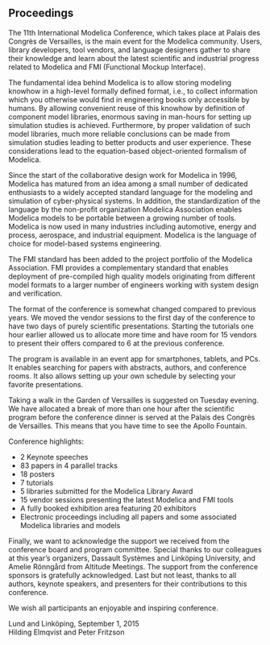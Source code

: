 <h2>Proceedings</h2>
<p>The 11th International Modelica Conference,
which takes place at Palais des Congrès de
Versailles, is the main event for the Modelica
community. Users, library developers, tool vendors, and
language designers gather to share their knowledge
and learn about the latest scientific and industrial
progress related to Modelica and FMI (Functional
Mockup Interface).</p>

<p>The fundamental idea behind Modelica is to allow
storing modeling knowhow in a high-level formally
defined format, i.e., to collect information which
you otherwise would find in engineering books only
accessible by humans. By allowing convenient reuse
of this knowhow by definition of component model
libraries, enormous saving in man-hours for setting up
simulation studies is achieved. Furthermore, by proper
validation of such model libraries, much more reliable
conclusions can be made from simulation studies
leading to better products and user experience.
These considerations lead to the equation-based
object-oriented formalism of Modelica.</p>

<p>Since the start of the collaborative design work for
Modelica in 1996, Modelica has matured from an idea
among a small number of dedicated enthusiasts to a
widely accepted standard language for the modeling
and simulation of cyber-physical systems. In addition,
the standardization of the language by the non-profit
organization Modelica Association enables Modelica
models to be portable between a growing number
of tools. Modelica is now used in many industries
including automotive, energy and process, aerospace,
and industrial equipment. Modelica is the language of
choice for model-based systems engineering.</p>

<p>The FMI standard has been added to the project
portfolio of the Modelica Association. FMI provides
a complementary standard that enables deployment
of pre-compiled high quality models originating
from different model formats to a larger number of
engineers working with system design and verification.</p>

<p>The format of the conference is somewhat changed
compared to previous years. We moved the vendor
sessions to the first day of the conference to have two
days of purely scientific presentations. Starting the
tutorials one hour earlier allowed us to allocate
more time and have room for 15 vendors to present
their offers compared to 6 at the previous conference.</p>

<p>The program is available in an event app for smartphones,
tablets, and PCs. It enables searching for
papers with abstracts, authors, and conference rooms.
It also allows setting up your own schedule by selecting
your favorite presentations.</p>

<p>Taking a walk in the Garden of Versailles is suggested
on Tuesday evening. We have allocated a break of more
than one hour after the scientific program before the
conference dinner is served at the Palais des Congrès
de Versailles. This means that you have time to see the
Apollo Fountain.</p>

<p>Conference highlights:
<ul>
<li>2 Keynote speeches</li>
<li>83 papers in 4 parallel tracks</li>
<li>18 posters</li>
<li>7 tutorials</li>
<li>5 libraries submitted for the Modelica Library Award</li>
<li>15 vendor sessions presenting the latest Modelica and FMI tools</li>
<li>A fully booked exhibition area featuring 20 exhibitors</li>
<li>Electronic proceedings including all papers and some associated Modelica libraries and models</li>
</ul>
</p>

<p>Finally, we want to acknowledge the support we
received from the conference board and program
committee. Special thanks to our colleagues at this
year’s organizers, Dassault Systèmes and Linköping
University, and Amelie Rönngård from Altitude
Meetings. The support from the conference sponsors is
gratefully acknowledged. Last but not least, thanks to
all authors, keynote speakers, and presenters for their
contributions to this conference.</p>

<p>
We wish all participants an enjoyable and inspiring
conference.
</p>

<p>Lund and Linköping, September 1, 2015 <br />
Hilding Elmqvist and Peter Fritzson</p>